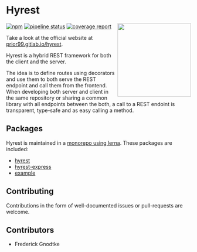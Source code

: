 # Hyrest

<img align="right" width="200" height="200" src="https://github.com/Prior99/hyrest/raw/wip/gitlab-ci/logo/hyrest-logo-400px.png">

[![npm](https://img.shields.io/npm/v/hyrest.svg)](https://www.npmjs.com/package/hyrest)
[![pipeline status](https://gitlab.com/prior99/hyrest/badges/master/pipeline.svg)](https://github.com/Prior99/hyrest)
[![coverage report](https://gitlab.com/prior99/hyrest/badges/master/coverage.svg)](https://github.com/Prior99/hyrest)

Take a look at the official website at [prior99.gitlab.io/hyrest](https://prior99.gitlab.io/hyrest/).

Hyrest is a hybrid REST framework for both the client and the server.

The idea is to define routes using decorators and use them to both serve the REST endpoint
and call them from the frontend. When developing both server and client in the same repository
or sharing a common library with all endpoints between the both, a call to a REST endoint
is transparent, type-safe and as easy calling a method.

## Packages

Hyrest is maintained in a [monorepo using lerna](https://lernajs.io/). These packages are included:

 * [hyrest](packages/hyrest)
 * [hyrest-express](packages/hyrest-express)
 * [example](packages/example)

## Contributing

Contributions in the form of well-documented issues or pull-requests are welcome.

## Contributors

 - Frederick Gnodtke
